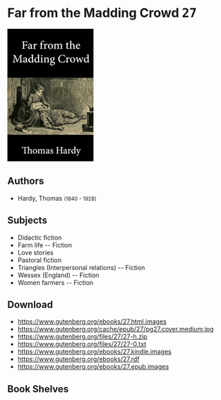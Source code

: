 # Far from the Madding Crowd <kbd>27</kbd>

![](./cover.medium.jpg "")

## Authors


 - Hardy, Thomas <small>(1840 - 1928)</small>

## Subjects


 - Didactic fiction
 - Farm life -- Fiction
 - Love stories
 - Pastoral fiction
 - Triangles (Interpersonal relations) -- Fiction
 - Wessex (England) -- Fiction
 - Women farmers -- Fiction

## Download


 - https://www.gutenberg.org/ebooks/27.html.images
 - https://www.gutenberg.org/cache/epub/27/pg27.cover.medium.jpg
 - https://www.gutenberg.org/files/27/27-h.zip
 - https://www.gutenberg.org/files/27/27-0.txt
 - https://www.gutenberg.org/ebooks/27.kindle.images
 - https://www.gutenberg.org/ebooks/27.rdf
 - https://www.gutenberg.org/ebooks/27.epub.images

## Book Shelves


